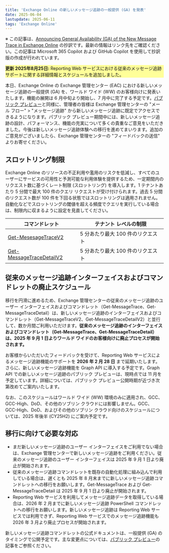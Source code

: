 ```yaml
---
title: 'Exchange Online の新しいメッセージ追跡の一般提供 (GA) を発表'
date: 2025-06-04
lastupdate: 2025-06-11
tags: 'Exchange Online'
---
```


※ この記事は、[Announcing General Availability (GA) of the New Message Trace in Exchange Online](https://techcommunity.microsoft.com/blog/exchange/announcing-general-availability-ga-of-the-new-message-trace-in-exchange-online/4420243) の抄訳です。最新の情報はリンク先をご確認ください。この記事は Microsoft 365 Copilot および GitHub Copilot を使用して抄訳版の作成が行われています。

<p style="background: #FFFF99;"><strong>更新 2025年8月25日: </strong>Reporting Web サービスにおける従来のメッセージ追跡サポートに関する詳細情報とスケジュールを追加しました。</p>

本日、Exchange Online の Exchange 管理センター (EAC) における新しいメッセージ追跡の一般提供 (GA) を、ワールド ワイド (WW) のお客様向けに発表いたします。機能の展開は 6 月中旬より開始し、7 月中に完了する予定です。[パブリック プレビュー](https://techcommunity.microsoft.com/blog/exchange/announcing-public-preview-of-the-new-message-trace-in-exchange-online/4356561)と同様に、管理者の皆様は Exchange 管理センターの "メール フロー" > "メッセージ追跡" から新しいメッセージ追跡に既定でアクセスできるようになります。パブリック プレビュー期間中には、新しいメッセージ追跡の設計、パフォーマンス、機能の充実について多くの貴重なご意見をいただきました。今後は新しいメッセージ追跡体験への移行を進めてまいります。追加のご意見がございましたら、Exchange 管理センターの "フィードバックの送信" よりお寄せください。

## スロットリング制限

Exchange Online のリソースの不正利用や濫用のリスクを低減し、すべてのユーザーにサービスの可用性と予測可能な利用体験を提供するため、一定期間内のリクエスト数に基づくレート制限 (スロットリング) を導入します。1 テナントあたり 5 分間で最大 100 件のクエリ リクエストが受け付けられます。過去 5 分間のリクエスト数が 100 件を下回る状態ではスロットリングは適用されません。自動化などでスロットリングの閾値を超える頻度でクエリを実行している場合は、制限内に収まるように設定を見直してください。

| コマンドレット | テナント レベルの制限 |
| --- | --- |
| <a class="lia-external-url" href="https://learn.microsoft.com/powershell/module/exchange/get-messagetracev2?view=exchange-ps" target="_blank" rel="noopener noreferrer">Get-MesesageTraceV2</a> | 5 分あたり最大 100 件のリクエスト |
| <a class="lia-external-url" href="https://learn.microsoft.com/powershell/module/exchange/get-messagetracedetailv2?view=exchange-ps" target="_blank" rel="noopener noreferrer">Get-MessageTraceDetailV2</a> | 5 分あたり最大 100 件のリクエスト |

## 従来のメッセージ追跡インターフェイスおよびコマンドレットの廃止スケジュール

移行を円滑に進めるため、Exchange 管理センターの従来のメッセージ追跡のユーザー インターフェイスおよびコマンドレット（Get-MessageTrace、Get-MessageTraceDetail）は、新しいメッセージ追跡のインターフェイスおよびコマンドレット（Get-MessageTraceV2、Get-MessageTraceDetailV2）と並行して、数か月間ご利用いただけます。**従来のメッセージ追跡のインターフェイスおよびコマンドレット（Get-MessageTrace、Get-MessageTraceDetail）は、2025 年 9 月 1 日よりワールド ワイドのお客様向けに廃止プロセスが開始されます。**　

お客様からいただいたフィードバックを受けて、Reporting Web サービスによるメッセージ追跡機能のサポートを **2026 年 2 月 28 日** まで延期いたします。さらに、新しいメッセージ追跡機能を Graph API に導入する予定です。Graph API での新しいメッセージ追跡のパブリック プレビューは、現時点では 11 月を予定しています。詳細については、パブリック プレビュー公開時期が近づき次第改めてご案内いたします。

なお、このスケジュールはワールド ワイド (WW) 環境のみに適用され、GCC、GCC-High、DoD、その他のソブリン クラウドには影響しません。GCC、GCC-High、DoD、およびその他のソブリン クラウド向けのスケジュールについては、2025 年後半 (CY25H2) にご案内予定です。

## 移行に向けて必要な対応

- まだ新しいメッセージ追跡のユーザー インターフェイスをご利用でない場合は、Exchange 管理センターで新しいメッセージ追跡をご利用ください。従来のメッセージ追跡のユーザー インターフェイスは 2025 年 9 月 1 日より廃止が開始されます。
- 従来のメッセージ追跡コマンドレットを既存の自動化処理に組み込んで利用している場合は、遅くとも 2025 年 8 月末までに新しいメッセージ追跡コマンドレットへの移行をお願いします。Get-MessageTrace および Get-MessageTraceDetail は 2025 年 9 月 1 日より廃止が開始されます。
- Reporting Web サービスを利用してメッセージ追跡データを取得している場合は、2026 年 2 月までに新しいメッセージ追跡 PowerShell コマンドレットへの移行をお願いします。新しいメッセージ追跡は Reporting Web サービスでは利用できず、Reporting Web サービスでのメッセージ追跡機能も 2026 年 3 月より廃止プロセスが開始されます。

新しいメッセージ追跡コマンドレットの公式ドキュメントは、一般提供 (GA) のタイミングで公開予定です。主な変更点については、[パブリック プレビュー](https://techcommunity.microsoft.com/blog/exchange/announcing-public-preview-of-the-new-message-trace-in-exchange-online/4356561)の記事をご参照ください。
